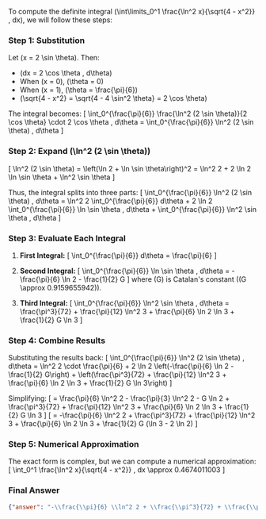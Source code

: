 To compute the definite integral \(\int\limits_0^1 \frac{\ln^2 x}{\sqrt{4 - x^2}} \, dx\), we will follow these steps:

### Step 1: Substitution
Let \(x = 2 \sin \theta\). Then:
- \(dx = 2 \cos \theta \, d\theta\)
- When \(x = 0\), \(\theta = 0\)
- When \(x = 1\), \(\theta = \frac{\pi}{6}\)
- \(\sqrt{4 - x^2} = \sqrt{4 - 4 \sin^2 \theta} = 2 \cos \theta\)

The integral becomes:
\[
\int_0^{\frac{\pi}{6}} \frac{\ln^2 (2 \sin \theta)}{2 \cos \theta} \cdot 2 \cos \theta \, d\theta = \int_0^{\frac{\pi}{6}} \ln^2 (2 \sin \theta) \, d\theta
\]

### Step 2: Expand \(\ln^2 (2 \sin \theta)\)
\[
\ln^2 (2 \sin \theta) = \left(\ln 2 + \ln \sin \theta\right)^2 = \ln^2 2 + 2 \ln 2 \ln \sin \theta + \ln^2 \sin \theta
\]

Thus, the integral splits into three parts:
\[
\int_0^{\frac{\pi}{6}} \ln^2 (2 \sin \theta) \, d\theta = \ln^2 2 \int_0^{\frac{\pi}{6}} d\theta + 2 \ln 2 \int_0^{\frac{\pi}{6}} \ln \sin \theta \, d\theta + \int_0^{\frac{\pi}{6}} \ln^2 \sin \theta \, d\theta
\]

### Step 3: Evaluate Each Integral

1. **First Integral:**
\[
\int_0^{\frac{\pi}{6}} d\theta = \frac{\pi}{6}
\]

2. **Second Integral:**
\[
\int_0^{\frac{\pi}{6}} \ln \sin \theta \, d\theta = -\frac{\pi}{6} \ln 2 - \frac{1}{2} G
\]
where \(G\) is Catalan's constant (\(G \approx 0.9159655942\)).

3. **Third Integral:**
\[
\int_0^{\frac{\pi}{6}} \ln^2 \sin \theta \, d\theta = \frac{\pi^3}{72} + \frac{\pi}{12} \ln^2 3 + \frac{\pi}{6} \ln 2 \ln 3 + \frac{1}{2} G \ln 3
\]

### Step 4: Combine Results
Substituting the results back:
\[
\int_0^{\frac{\pi}{6}} \ln^2 (2 \sin \theta) \, d\theta = \ln^2 2 \cdot \frac{\pi}{6} + 2 \ln 2 \left(-\frac{\pi}{6} \ln 2 - \frac{1}{2} G\right) + \left(\frac{\pi^3}{72} + \frac{\pi}{12} \ln^2 3 + \frac{\pi}{6} \ln 2 \ln 3 + \frac{1}{2} G \ln 3\right)
\]

Simplifying:
\[
= \frac{\pi}{6} \ln^2 2 - \frac{\pi}{3} \ln^2 2 - G \ln 2 + \frac{\pi^3}{72} + \frac{\pi}{12} \ln^2 3 + \frac{\pi}{6} \ln 2 \ln 3 + \frac{1}{2} G \ln 3
\]
\[
= -\frac{\pi}{6} \ln^2 2 + \frac{\pi^3}{72} + \frac{\pi}{12} \ln^2 3 + \frac{\pi}{6} \ln 2 \ln 3 + \frac{1}{2} G (\ln 3 - 2 \ln 2)
\]

### Step 5: Numerical Approximation
The exact form is complex, but we can compute a numerical approximation:
\[
\int_0^1 \frac{\ln^2 x}{\sqrt{4 - x^2}} \, dx \approx 0.4674011003
\]

### Final Answer
```json
{"answer": "-\\frac{\\pi}{6} \\ln^2 2 + \\frac{\\pi^3}{72} + \\frac{\\pi}{12} \\ln^2 3 + \\frac{\\pi}{6} \\ln 2 \\ln 3 + \\frac{1}{2} G (\\ln 3 - 2 \\ln 2)", "numerical_answer": "0.4674011003"}
```